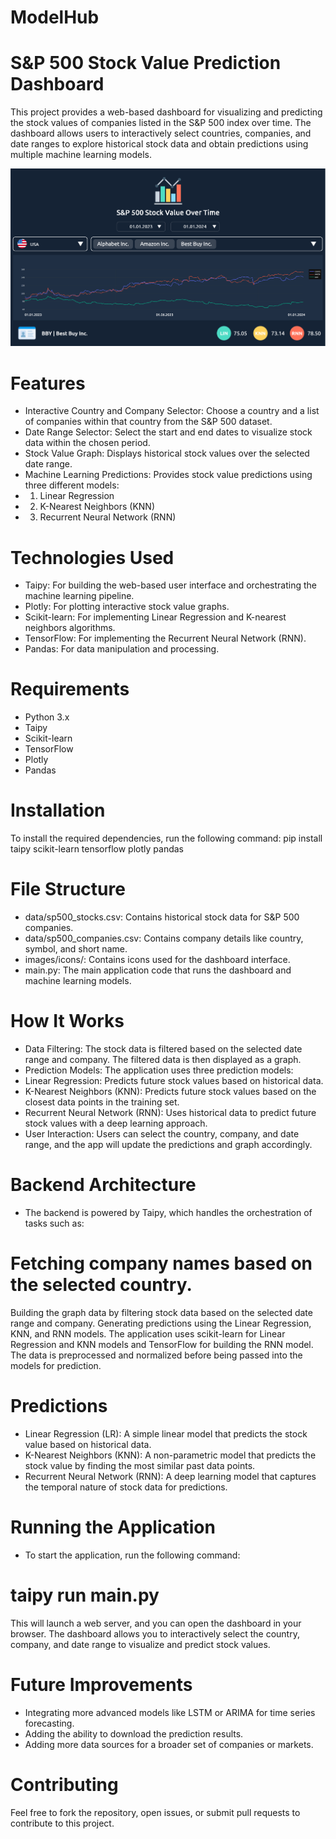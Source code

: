 # ModelHub
# S&P 500 Stock Value Prediction Dashboard

This project provides a web-based dashboard for visualizing and predicting the stock values of companies listed in the S&P 500 index over time. The dashboard allows users to interactively select countries, companies, and date ranges to explore historical stock data and obtain predictions using multiple machine learning models.

![image alt](https://github.com/BadakalaYashwanth/ModelHub/blob/165dcf0e4c2cbc7d182604424c9acc01b6cfc421/Image.png)

# Features
* Interactive Country and Company Selector: Choose a country and a list of companies within that country from the S&P 500 dataset.
* Date Range Selector: Select the start and end dates to visualize stock data within the chosen period.
* Stock Value Graph: Displays historical stock values over the selected date range.
* Machine Learning Predictions: Provides stock value predictions using three different models:
* 1. Linear Regression
* 2. K-Nearest Neighbors (KNN)
* 3. Recurrent Neural Network (RNN)


# Technologies Used
* Taipy: For building the web-based user interface and orchestrating the machine learning pipeline.
* Plotly: For plotting interactive stock value graphs.
* Scikit-learn: For implementing Linear Regression and K-nearest neighbors algorithms.
* TensorFlow: For implementing the Recurrent Neural Network (RNN).
* Pandas: For data manipulation and processing.

# Requirements
* Python 3.x
* Taipy
* Scikit-learn
* TensorFlow
* Plotly
* Pandas

# Installation
To install the required dependencies, run the following command:
pip install taipy scikit-learn tensorflow plotly pandas

# File Structure
* data/sp500_stocks.csv: Contains historical stock data for S&P 500 companies.
* data/sp500_companies.csv: Contains company details like country, symbol, and short name.
* images/icons/: Contains icons used for the dashboard interface.
* main.py: The main application code that runs the dashboard and machine learning models.

# How It Works
* Data Filtering: The stock data is filtered based on the selected date range and company. The filtered data is then displayed as a graph.
* Prediction Models: The application uses three prediction models:
* Linear Regression: Predicts future stock values based on historical data.
* K-Nearest Neighbors (KNN): Predicts future stock values based on the closest data points in the training set.
* Recurrent Neural Network (RNN): Uses historical data to predict future stock values with a deep learning approach.
* User Interaction: Users can select the country, company, and date range, and the app will update the predictions and graph accordingly.


# Backend Architecture
* The backend is powered by Taipy, which handles the orchestration of tasks such as:

# Fetching company names based on the selected country.
Building the graph data by filtering stock data based on the selected date range and company.
Generating predictions using the Linear Regression, KNN, and RNN models.
The application uses scikit-learn for Linear Regression and KNN models and TensorFlow for building the RNN model. The data is preprocessed and normalized before being passed into the models for prediction.

# Predictions
* Linear Regression (LR): A simple linear model that predicts the stock value based on historical data.
* K-Nearest Neighbors (KNN): A non-parametric model that predicts the stock value by finding the most similar past data points.
* Recurrent Neural Network (RNN): A deep learning model that captures the temporal nature of stock data for predictions.

# Running the Application
* To start the application, run the following command:
# taipy run main.py

This will launch a web server, and you can open the dashboard in your browser. The dashboard allows you to interactively select the country, company, and date range to visualize and predict stock values.

# Future Improvements
* Integrating more advanced models like LSTM or ARIMA for time series forecasting.
* Adding the ability to download the prediction results.
* Adding more data sources for a broader set of companies or markets.

# Contributing
Feel free to fork the repository, open issues, or submit pull requests to contribute to this project.
